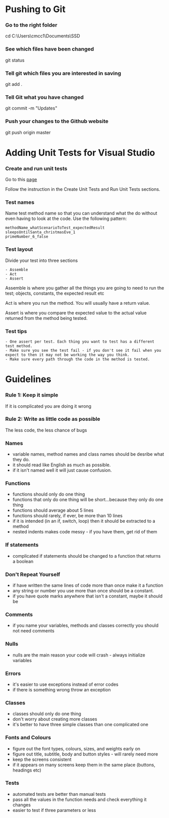 
# Pushing to Git

### Go to the right folder
cd C:\Users\cmcc1\Documents\SSD

### See which files have been changed
git status

### Tell git which files you are interested in saving
git add .

### Tell Git what you have changed 
git commit -m "Updates"

### Push your changes to the Github website
git push origin master


# Adding Unit Tests for Visual Studio

### Create and run unit tests

Go to this [page](https://docs.microsoft.com/en-us/visualstudio/test/getting-started-with-unit-testing?view=vs-2019)

Follow the instruction in the Create Unit Tests and Run Unit Tests sections.

### Test names

Name test method name so that you can understand what the do without even having to look at the code. Use the following pattern:

```
methodName_whatScenarioToTest_expectedResult
sleepsUntilSanta_christmasEve_1
primeNumber_6_false
```

### Test layout

Divide your test into three sections 

	- Assemble
	- Act
	- Assert

Assemble is where you gather all the things you are going to need to run the test; objects, constants, the expected result etc

Act is where you run the method. You will usually have a return value.

Assert is where you compare the expected value to the actual value returned from the method being tested.

### Test tips

	- One assert per test. Each thing you want to test has a different test method.
	- Make sure you see the test fail - if you don't see it fail when you expect to then it may not be working the way you think.
	- Make sure every path through the code in the method is tested.
	
	
# Guidelines

### Rule 1: Keep it simple
If it is complicated you are doing it wrong

### Rule 2: Write as little code as possible
The less code, the less chance of bugs

### Names
- variable names, method names and class names should be desribe what they do.
- it should read like English as much as possible.
- if it isn't named well it will just cause confusion.

### Functions
- functions should only do one thing
- functions that only do one thing will be short...because they only do one thing
- functions should average about 5 lines
- functions should rarely, if ever, be more than 10 lines 
- if it is intended (in an if, switch, loop) then it should be extracted to a method
- nested indents makes code messy - if you have them, get rid of them

### If statements
- complicated if statements should be changed to a function that returns a boolean

### Don't Repeat Yourself
- if have written the same lines of code more than once make it a function
- any string or number you use more than once should be a constant.
- if you have quote marks anywhere that isn't a constant, maybe it should be

### Comments
- if you name your variables, methods and classes correctly you should not need comments

### Nulls
- nulls are the main reason your code will crash - always initialize variables

### Errors
- it's easier to use exceptions instead of error codes
- if there is something wrong throw an exception

### Classes
- classes should only do one thing
- don't worry about creating more classes
- it's better to have three simple classes than one complicated one

### Fonts and Colours
- figure out the font types, colours, sizes, and weights early on
- figure out title, subtitle, body and button styles - will rarely need more
- keep the screens consistent 
- if it appears on many screens keep them in the same place (buttons, headings etc)

### Tests
- automated tests are better than manual tests
- pass all the values in the function needs and check everything it changes
- easier to test if three parameters or less 


